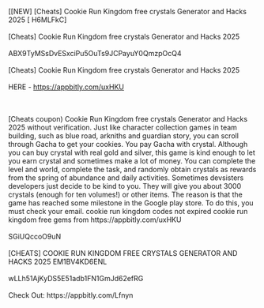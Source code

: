 [[NEW] [Cheats] Cookie Run Kingdom free crystals Generator and Hacks 2025 [ H6MLFkC]
<br>
<br>[Cheats] Cookie Run Kingdom free crystals Generator and Hacks 2025
<br>
<br>ABX9TyMSsDvESxciPu5OuTs9JCPayuY0QmzpOcQ4
<br>
<br>[Cheats] Cookie Run Kingdom free crystals Generator and Hacks 2025
<br>
<br>HERE - https://appbitly.com/uxHKU

<br>
<br>[Cheats coupon) Cookie Run Kingdom free crystals Generator and Hacks 2025 without verification. Just like character collection games in team building, such as blue road, arkniths and guardian story, you can scroll through Gacha to get your cookies. You pay Gacha with crystal. Although you can buy crystal with real gold and silver, this game is kind enough to let you earn crystal and sometimes make a lot of money. You can complete the level and world, complete the task, and randomly obtain crystals as rewards from the spring of abundance and daily activities. Sometimes devsisters developers just decide to be kind to you. They will give you about 3000 crystals (enough for ten volumes!) or other items. The reason is that the game has reached some milestone in the Google play store. To do this, you must check your email. cookie run kingdom codes not expired cookie run kingdom free gems from https://appbitly.com/uxHKU

<br>
<br>SGiUQccoO9uN
<br>
<br>[CHEATS] COOKIE RUN KINGDOM FREE CRYSTALS GENERATOR AND HACKS 2025 EM1BV4KD6ENL
<br>
<br>wLLh51AjKyDS5E51adb1FN1GmJd62efRG
<br>
<br>Check Out: https://appbitly.com/Lfnyn
<br>
